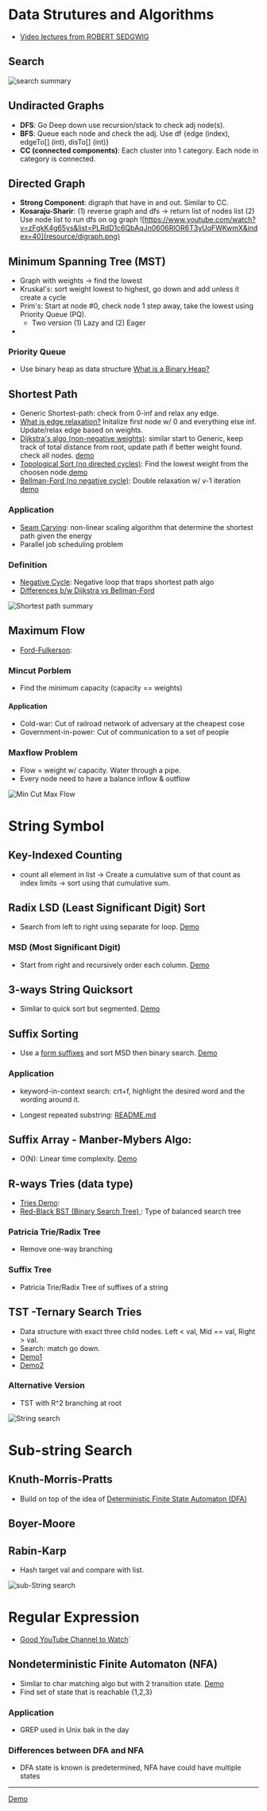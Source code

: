 # Data Strutures and Algorithms
-  <a href="https://www.youtube.com/playlist?list=PLRdD1c6QbAqJn0606RlOR6T3yUqFWKwmX ">Video lectures from ROBERT SEDGWIG</a>

## Search
![search summary](resource/search_summary.png)

## Undiracted Graphs
- **DFS**: Go Deep down use recursion/stack to check adj node(s). 
- **BFS**: Queue each node and check the adj. Use df {edge (index), edgeTo[] (int), disTo[] (int)}
- **CC (connected components)**: Each cluster into 1 category. Each node in category is connected.

## Directed Graph
- **Strong Component**: digraph that have in and out. Similar to CC.
- **Kosaraju-Sharir**: (1) reverse graph and dfs -> return list of nodes list (2) Use node list to run dfs on og graph
![https://www.youtube.com/watch?v=zFgkK4g65ys&list=PLRdD1c6QbAqJn0606RlOR6T3yUqFWKwmX&index=40](resource/digraph.png)

## Minimum Spanning Tree (MST)
- Graph with weights -> find the lowest
- Kruskal's: sort weight lowest to highest, go down and add unless it create a cycle
- Prim's: Start at node #0, check node 1 step away, take the lowest using Priority Queue (PQ). 
  - Two version (1) Lazy and (2) Eager
- 
### Priority Queue
- Use binary heap as data structure  <a href="https://www.youtube.com/watch?v=AE5I0xACpZs">What is a Binary Heap?</a>

## Shortest Path
- Generic Shortest-path: check from 0-inf and relax any edge.
- <a href="https://youtu.be/_lHSawdgXpI?t=31">What is edge relaxation?</a> Initalize first node w/ 0 and everything else inf. Update/relax edge based on weights.
- <a href="https://youtu.be/_lHSawdgXpI">Dijkstra's algo (non-negative weights)</a>: similar start to Generic, keep track of total distance from root, update path if better weight found. check all nodes. <a href="https://youtu.be/uzHJXbToiIU?list=PLRdD1c6QbAqJn0606RlOR6T3yUqFWKwmX&t=127">demo</a>
- <a href="test">Topological Sort (no directed cycles)</a>: Find the lowest weight from the choosen node.<a href="https://youtu.be/Qp9zy9qMJzE?list=PLRdD1c6QbAqJn0606RlOR6T3yUqFWKwmX&t=42">demo</a>
- <a href="https://www.youtube.com/watch?v=obWXjtg0L64">Bellman-Ford (no negative cycle)</a>: Double relaxation w/ v-1 iteration <a href="https://youtu.be/A54rUI6CPSs?list=PLRdD1c6QbAqJn0606RlOR6T3yUqFWKwmX&t=406">demo</a>

### Application
- <a href="https://youtu.be/_lHSawdgXpI?t=31">Seam Carving</a>: non-linear scaling algorithm that determine the shortest path given the energy
- Parallel job scheduling problem

### Definition
- <a href="https://youtu.be/A54rUI6CPSs?list=PLRdD1c6QbAqJn0606RlOR6T3yUqFWKwmX&t=182">Negative Cycle</a>: Negative loop that traps shortest path algo
- <a href="https://www.youtube.com/watch?v=9PHkk0UavIM">Differences b/w Dijkstra vs Bellman-Ford</a>

![Shortest path summary](resource/shortest_path.png)

## Maximum Flow
- <a href="https://www.youtube.com/watch?v=Tl90tNtKvxs">Ford-Fulkerson</a>:  

### Mincut Porblem
- Find the minimum capacity (capacity == weights)

#### Application
- Cold-war: Cut of railroad network of adversary at the cheapest cose
- Government-in-power: Cut of communication to a set of people

### Maxflow Problem
- Flow = weight w/ capacity. Water through a pipe. 
- Every node need to have a balance inflow & outflow

![Min Cut Max Flow](resource/min_cut_max_flow.png)

# String Symbol
## Key-Indexed Counting
- count all element in list -> Create a cumulative sum of that count as index limits -> sort using that cumulative sum. 

## Radix LSD (Least Significant Digit) Sort
- Search from left to right using separate for loop. <a href="https://youtu.be/n7jfknr2Bxw?list=PLRdD1c6QbAqJn0606RlOR6T3yUqFWKwmX&t=191">Demo</a>

### MSD (Most Significant Digit)
- Start from right and recursively order each column. <a href="https://youtu.be/1XdrDjreqJM?list=PLRdD1c6QbAqJn0606RlOR6T3yUqFWKwmX&t=101">Demo</a>

## 3-ways String Quicksort
- Similar to quick sort but segmented. <a href="https://youtu.be/QwzPkViilYA?list=PLRdD1c6QbAqJn0606RlOR6T3yUqFWKwmX&t=139">Demo</a> 

## Suffix Sorting
- Use a <a href="https://youtu.be/V2yMD-vpndA?list=PLRdD1c6QbAqJn0606RlOR6T3yUqFWKwmX&t=406">form suffixes</a> and sort MSD then binary search. <a href="https://youtu.be/V2yMD-vpndA?list=PLRdD1c6QbAqJn0606RlOR6T3yUqFWKwmX&t=137">Demo</a>
### Application 
- keyword-in-context search: crt+f, highlight the desired word and the wording around it.

- Longest repeated substring: 
[README.md](README.md)
## Suffix Array - Manber-Mybers Algo:
- O(N): Linear time complexity. <a href="https://youtu.be/V2yMD-vpndA?list=PLRdD1c6QbAqJn0606RlOR6T3yUqFWKwmX&t=790">Demo</a>

## R-ways Tries (data type)
- <a href="https://youtu.be/el9-Vb6iNPM?list=PLRdD1c6QbAqJn0606RlOR6T3yUqFWKwmX&t=431">Tries Demo</a>: 
- <a href="https://www.youtube.com/watch?v=qvZGUFHWChY">Red-Black BST (Binary Search Tree) </a>: Type of balanced search tree 
### Patricia Trie/Radix Tree
- Remove one-way branching

### Suffix Tree
- Patricia Trie/Radix Tree of suffixes of a string

## TST -Ternary Search Tries
- Data structure with exact three child nodes. Left < val, Mid == val, Right > val.
- Search: match go down.
- <a href="https://youtu.be/CqE9My0ErRI?list=PLRdD1c6QbAqJn0606RlOR6T3yUqFWKwmX&t=444">Demo1</a>
- <a href="https://www.youtube.com/watch?v=bWaXdxEHaag">Demo2</a>

### Alternative Version
- TST with R^2 branching at root

![String search](resource/string_search.png)

# Sub-string Search
## Knuth-Morris-Pratts
- Build on top of the idea of <a href="https://youtu.be/wpcXh0RylPw?list=PLRdD1c6QbAqJn0606RlOR6T3yUqFWKwmX&t=193">Deterministic Finite State Automaton (DFA)</a> 

## Boyer-Moore

## Rabin-Karp
- Hash target val and compare with list.

![sub-String search](resource/substring_search.png)


# Regular Expression
- <a href="https://www.youtube.com/@lydia-.">Good YouTube Channel to Watch</a>`


## Nondeterministic Finite Automaton (NFA)
- Similar to char matching algo but with 2 transition state. <a href="https://youtu.be/DFTF_SG9pgI?list=PLRdD1c6QbAqJn0606RlOR6T3yUqFWKwmX&t=572">Demo</a>
- Find set of state that is reachable {1,2,3}

### Application
- GREP used in Unix bak in the day

### Differences between DFA and NFA
- DFA state is known is predetermined, NFA have could have multiple states
___
<a href="link">Demo</a>




